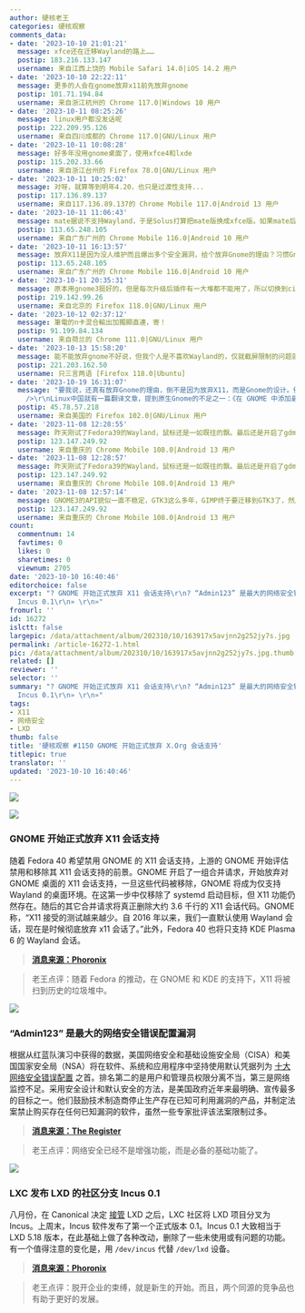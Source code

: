 ```yaml
---
author: 硬核老王
categories: 硬核观察
comments_data:
- date: '2023-10-10 21:01:21'
  message: xfce还在迁移Wayland的路上……
  postip: 183.216.133.147
  username: 来自江西上饶的 Mobile Safari 14.0|iOS 14.2 用户
- date: '2023-10-10 22:22:11'
  message: 更多的人会在gnome放弃x11前先放弃gnome
  postip: 101.71.194.84
  username: 来自浙江杭州的 Chrome 117.0|Windows 10 用户
- date: '2023-10-11 08:25:26'
  message: linux用户都没发话呢
  postip: 222.209.95.126
  username: 来自四川成都的 Chrome 117.0|GNU/Linux 用户
- date: '2023-10-11 10:08:28'
  message: 好多年没用gnome桌面了，使用xfce4和lxde
  postip: 115.202.33.66
  username: 来自浙江台州的 Firefox 78.0|GNU/Linux 用户
- date: '2023-10-11 10:25:02'
  message: 对呀，就算等到明年4.20，也只是过渡性支持...
  postip: 117.136.89.137
  username: 来自117.136.89.137的 Chrome Mobile 117.0|Android 13 用户
- date: '2023-10-11 11:06:43'
  message: mate据说不支持Wayland，于是Solus打算把mate版换成xfce版。如果mate后续仍然不支持wayland，以后可能不再是主流桌面。
  postip: 113.65.248.105
  username: 来自广东广州的 Chrome Mobile 116.0|Android 10 用户
- date: '2023-10-11 16:13:57'
  message: 放弃X11是因为没人维护而且爆出多个安全漏洞，给个放弃Gnome的理由？习惯Gnome的人不见得会因为这个原因用KDE或其他桌面。
  postip: 113.65.248.105
  username: 来自广东广州的 Chrome Mobile 116.0|Android 10 用户
- date: '2023-10-11 20:35:31'
  message: 原本用gnome3挺好的，但是每次升级后插件有一大堆都不能用了，所以切换到cinnamon了。
  postip: 219.142.99.26
  username: 来自北京的 Firefox 118.0|GNU/Linux 用户
- date: '2023-10-12 02:37:12'
  message: 筆電的n卡混合輸出加獨顯直連，寄！
  postip: 91.199.84.134
  username: 来自荷兰的 Chrome 111.0|GNU/Linux 用户
- date: '2023-10-13 15:58:20'
  message: 能不能放弃gnome不好说，但我个人是不喜欢Wayland的，仅就截屏限制的问题就让我难以接受，虽然这是出于安全考虑，但实在是太不方便了。
  postip: 221.203.162.50
  username: 只三言两语 [Firefox 118.0|Ubuntu]
- date: '2023-10-19 16:31:07'
  message: "要我说，还真有放弃Gnome的理由，倒不是因为放弃X11，而是Gnome的设计。例如：对触屏友好，但对鼠标不太友好的桌面交互逻辑；有时需要各种第三方插件才能还原传统桌面用户的熟悉体验；性能要求高，无法使老电脑物尽其用；等等。<br
    />\r\nLinux中国就有一篇翻译文章，提到原生Gnome的不足之一：《在 GNOME 中添加最小化和最大化按钮》，10月18日发布。<br />\r\n当然，以上是个人感想。我个人觉得现在的Gnome更像是为触屏电脑打造，我个人还是更喜欢KDE、XFCE、Cinnamon这样的传统设计。"
  postip: 45.78.57.218
  username: 来自美国的 Firefox 102.0|GNU/Linux 用户
- date: '2023-11-08 12:28:55'
  message: 昨天刚试了Fedora39的Wayland，鼠标还是一如既往的飘。最后还是开启了gdm中的那个选项……
  postip: 123.147.249.92
  username: 来自重庆的 Chrome Mobile 108.0|Android 13 用户
- date: '2023-11-08 12:28:57'
  message: 昨天刚试了Fedora39的Wayland，鼠标还是一如既往的飘。最后还是开启了gdm中的那个选项……
  postip: 123.147.249.92
  username: 来自重庆的 Chrome Mobile 108.0|Android 13 用户
- date: '2023-11-08 12:57:14'
  message: GNOME3的API貌似一直不稳定，GTK3这么多年，GIMP终于要迁移到GTK3了，然后它又要开始折腾GTK4了。和Fedora一样，现在的GNOME更像是RH的技术试验环境，而它居然还要放弃X11用根本就不成熟的Wayland。A卡、I卡实测Wayland的性能甚至还不如X11。架构是优化了，但性能反而更差。
  postip: 123.147.249.92
  username: 来自重庆的 Chrome Mobile 108.0|Android 13 用户
count:
  commentnum: 14
  favtimes: 0
  likes: 0
  sharetimes: 0
  viewnum: 2705
date: '2023-10-10 16:40:46'
editorchoice: false
excerpt: "? GNOME 开始正式放弃 X11 会话支持\r\n? “Admin123” 是最大的网络安全错误配置漏洞\r\n? LXC 发布 LXD 的社区分支
  Incus 0.1\r\n» \r\n»"
fromurl: ''
id: 16272
islctt: false
largepic: /data/attachment/album/202310/10/163917x5avjnn2g252jy7s.jpg
permalink: /article-16272-1.html
pic: /data/attachment/album/202310/10/163917x5avjnn2g252jy7s.jpg.thumb.jpg
related: []
reviewer: ''
selector: ''
summary: "? GNOME 开始正式放弃 X11 会话支持\r\n? “Admin123” 是最大的网络安全错误配置漏洞\r\n? LXC 发布 LXD 的社区分支
  Incus 0.1\r\n» \r\n»"
tags:
- X11
- 网络安全
- LXD
thumb: false
title: '硬核观察 #1150 GNOME 开始正式放弃 X.Org 会话支持'
titlepic: true
translator: ''
updated: '2023-10-10 16:40:46'
---
```


![](/data/attachment/album/202310/10/163917x5avjnn2g252jy7s.jpg)


![](/data/attachment/album/202310/10/163931vkeyth0x6c3q2txy.jpg)


### GNOME 开始正式放弃 X11 会话支持


随着 Fedora 40 希望禁用 GNOME 的 X11 会话支持，上游的 GNOME 开始评估禁用和移除其 X11 会话支持的前景。GNOME 开启了一组合并请求，开始放弃对 GNOME 桌面的 X11 会话支持，一旦这些代码被移除，GNOME 将成为仅支持 Wayland 的桌面环境。在这第一步中仅移除了 systemd 启动目标，但 X11 功能仍然存在。随后的其它合并请求将真正删除大约 3.6 千行的 X11 会话代码。GNOME 称，“X11 接受的测试越来越少。自 2016 年以来，我们一直默认使用 Wayland 会话，现在是时候彻底放弃 x11 会话了。”此外，Fedora 40 也将只支持 KDE Plasma 6 的 Wayland 会话。



> 
> **[消息来源：Phoronix](https://www.phoronix.com/news/GNOME-MR-Drop-X11-Session)**
> 
> 
> 



> 
> 老王点评：随着 Fedora 的推动，在 GNOME 和 KDE 的支持下，X11 将被扫到历史的垃圾堆中。
> 
> 
> 


![](/data/attachment/album/202310/10/163942niegco4rnjmo5ar5.jpg)


### “Admin123” 是最大的网络安全错误配置漏洞


根据从红蓝队演习中获得的数据，美国网络安全和基础设施安全局（CISA）和美国国家安全局（NSA）将在软件、系统和应用程序中坚持使用默认凭据列为 [十大网络安全错误配置](https://media.defense.gov/2023/Oct/05/2003314578/-1/-1/0/JOINT_CSA_TOP_TEN_MISCONFIGURATIONS_TLP-CLEAR.PDF) 之首。排名第二的是用户和管理员权限分离不当，第三是网络监控不足。采用安全设计和默认安全的方法，是美国政府近年来最明确、宣传最多的目标之一。他们鼓励技术制造商停止生产存在已知可利用漏洞的产品，并制定法案禁止购买存在任何已知漏洞的软件，虽然一些专家批评该法案限制过多。



> 
> **[消息来源：The Register](https://www.theregister.com/2023/10/06/cisa_top_10_misconfigurations/)**
> 
> 
> 



> 
> 老王点评：网络安全已经不是增强功能，而是必备的基础功能了。
> 
> 
> 


![](/data/attachment/album/202310/10/164013iobyyfrsno44kfkb.jpg)


### LXC 发布 LXD 的社区分支 Incus 0.1


八月份，在 Canonical 决定 [接管](/article-15971-1.html) LXD 之后，LXC 社区将 LXD 项目分叉为 Incus。上周末，Incus 软件发布了第一个正式版本 0.1。Incus 0.1 大致相当于 LXD 5.18 版本，在此基础上做了各种改动，删除了一些未使用或有问题的功能。有一个值得注意的变化是，用 `/dev/incus` 代替 `/dev/lxd` 设备。



> 
> **[消息来源：Phoronix](https://www.phoronix.com/news/Incus-0.1-Released)**
> 
> 
> 



> 
> 老王点评：脱开企业的束缚，就是新生的开始。而且，两个同源的竞争品也有助于更好的发展。
> 
> 
>